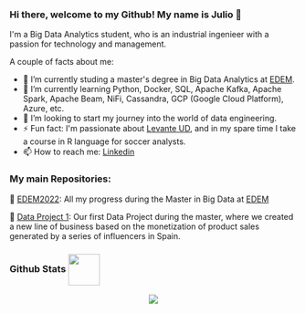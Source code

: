 ### Hi there, welcome to my Github! My name is Julio 👋

I'm a Big Data Analytics student, who is an industrial ingenieer with a passion for technology and management.

A couple of facts about me:

- 🔭 I’m currently studing a master's degree in Big Data Analytics at [EDEM](https://edem.eu/master-big-data-analytics/).
- 🌱 I’m currently learning Python, Docker, SQL, Apache Kafka, Apache Spark, Apache Beam, NiFi, Cassandra, GCP (Google Cloud Platform), Azure, etc.
- 👯 I’m looking to start my journey into the world of data engineering.
- ⚡ Fun fact: I'm passionate about [Levante UD](http://www.levanteud.com), and in my spare time I take a course in R language for soccer analysts.
- 📫 How to reach me: [Linkedin](https://www.linkedin.com/in/juliosahuquillohuerta/)



### My main Repositories:

📁 [EDEM2022](https://github.com/jusahu/EDEM2022): All my progress during the Master in Big Data at [EDEM](https://edem.eu/master-big-data-analytics/)

📁 [Data Project 1](https://github.com/jusahu/Data-Project-1): Our first Data Project during the master, where we created a new line of business based on the monetization of product sales generated by a series of influencers in Spain.



### Github Stats <img align="center" src="https://img.icons8.com/plasticine/344/github.png" width = 55px>  
<div align="center">
   <img src="https://github-readme-stats.vercel.app/api?username=jusahu&show_icons=true&count_private=true&hide_border=true&theme=github_dark" align="center" />
</div> 
<br/>
